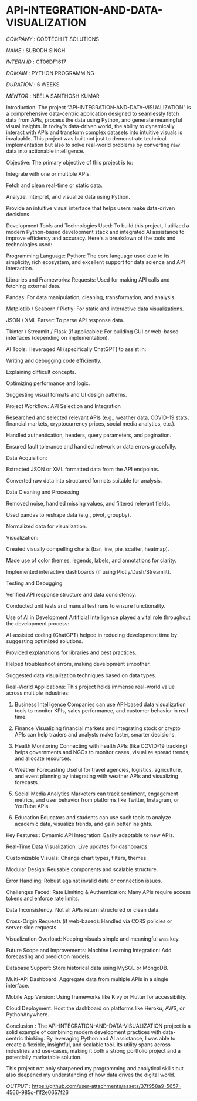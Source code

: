 # API-INTEGRATION-AND-DATA-VISUALIZATION

*COMPANY* : CODTECH IT SOLUTIONS

*NAME* : SUBODH SINGH 

*INTERN ID* : CT06DF1617

*DOMAIN* : PYTHON PROGRAMMING

*DURATION* : 6 WEEKS 

*MENTOR* :  NEELA SANTHOSH KUMAR 

Introduction:
The project “API-INTEGRATION-AND-DATA-VISUALIZATION” is a comprehensive data-centric application designed to seamlessly fetch data from APIs, process the data using Python, and generate meaningful visual insights. In today's data-driven world, the ability to dynamically interact with APIs and transform complex datasets into intuitive visuals is invaluable. This project was built not just to demonstrate technical implementation but also to solve real-world problems by converting raw data into actionable intelligence.

Objective:
The primary objective of this project is to:

Integrate with one or multiple APIs.

Fetch and clean real-time or static data.

Analyze, interpret, and visualize data using Python.

Provide an intuitive visual interface that helps users make data-driven decisions.

Development Tools and Technologies Used:
To build this project, I utilized a modern Python-based development stack and integrated AI assistance to improve efficiency and accuracy. Here's a breakdown of the tools and technologies used:

Programming Language:
Python: The core language used due to its simplicity, rich ecosystem, and excellent support for data science and API interaction.

Libraries and Frameworks:
Requests: Used for making API calls and fetching external data.

Pandas: For data manipulation, cleaning, transformation, and analysis.

Matplotlib / Seaborn / Plotly: For static and interactive data visualizations.

JSON / XML Parser: To parse API response data.

Tkinter / Streamlit / Flask (if applicable): For building GUI or web-based interfaces (depending on implementation).

AI Tools:
I leveraged AI (specifically ChatGPT) to assist in:

Writing and debugging code efficiently.

Explaining difficult concepts.

Optimizing performance and logic.

Suggesting visual formats and UI design patterns.

Project Workflow:
API Selection and Integration

Researched and selected relevant APIs (e.g., weather data, COVID-19 stats, financial markets, cryptocurrency prices, social media analytics, etc.).

Handled authentication, headers, query parameters, and pagination.

Ensured fault tolerance and handled network or data errors gracefully.

Data Acquisition:

Extracted JSON or XML formatted data from the API endpoints.

Converted raw data into structured formats suitable for analysis.

Data Cleaning and Processing

Removed noise, handled missing values, and filtered relevant fields.

Used pandas to reshape data (e.g., pivot, groupby).

Normalized data for visualization.

Visualization:

Created visually compelling charts (bar, line, pie, scatter, heatmap).

Made use of color themes, legends, labels, and annotations for clarity.

Implemented interactive dashboards (if using Plotly/Dash/Streamlit).


Testing and Debugging

Verified API response structure and data consistency.

Conducted unit tests and manual test runs to ensure functionality.

Use of AI in Development
Artificial Intelligence played a vital role throughout the development process:

AI-assisted coding (ChatGPT) helped in reducing development time by suggesting optimized solutions.

Provided explanations for libraries and best practices.

Helped troubleshoot errors, making development smoother.

Suggested data visualization techniques based on data types.

Real-World Applications:
This project holds immense real-world value across multiple industries:

1. Business Intelligence
Companies can use API-based data visualization tools to monitor KPIs, sales performance, and customer behavior in real time.

2. Finance
Visualizing financial markets and integrating stock or crypto APIs can help traders and analysts make faster, smarter decisions.

3. Health Monitoring
Connecting with health APIs (like COVID-19 tracking) helps governments and NGOs to monitor cases, visualize spread trends, and allocate resources.

4. Weather Forecasting
Useful for travel agencies, logistics, agriculture, and event planning by integrating with weather APIs and visualizing forecasts.

5. Social Media Analytics
Marketers can track sentiment, engagement metrics, and user behavior from platforms like Twitter, Instagram, or YouTube APIs.

6. Education
Educators and students can use such tools to analyze academic data, visualize trends, and gain better insights.

Key Features :
Dynamic API Integration: Easily adaptable to new APIs.

Real-Time Data Visualization: Live updates for dashboards.

Customizable Visuals: Change chart types, filters, themes.

Modular Design: Reusable components and scalable structure.

Error Handling: Robust against invalid data or connection issues.

Challenges Faced:
Rate Limiting & Authentication: Many APIs require access tokens and enforce rate limits.

Data Inconsistency: Not all APIs return structured or clean data.

Cross-Origin Requests (if web-based): Handled via CORS policies or server-side requests.

Visualization Overload: Keeping visuals simple and meaningful was key.

Future Scope and Improvements:
Machine Learning Integration: Add forecasting and prediction models.

Database Support: Store historical data using MySQL or MongoDB.

Multi-API Dashboard: Aggregate data from multiple APIs in a single interface.

Mobile App Version: Using frameworks like Kivy or Flutter for accessibility.

Cloud Deployment: Host the dashboard on platforms like Heroku, AWS, or PythonAnywhere.

Conclusion :
The API-INTEGRATION-AND-DATA-VISUALIZATION project is a solid example of combining modern development practices with data-centric thinking. By leveraging Python and AI assistance, I was able to create a flexible, insightful, and scalable tool. Its utility spans across industries and use-cases, making it both a strong portfolio project and a potentially marketable solution.

This project not only sharpened my programming and analytical skills but also deepened my understanding of how data drives the digital world.



*OUTPUT* :  https://github.com/user-attachments/assets/37f958a9-5657-4566-985c-f1f2e0657f26

